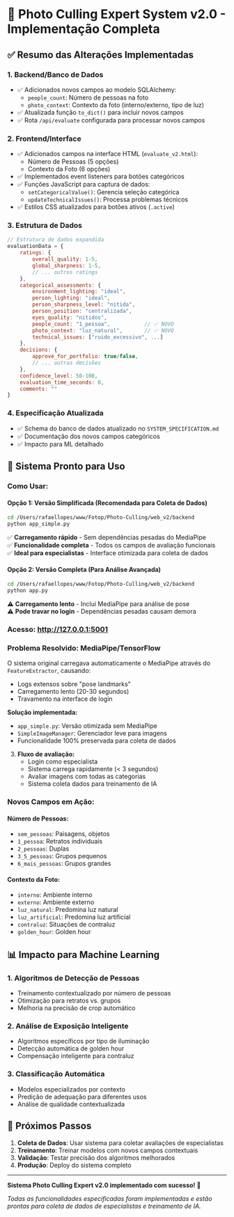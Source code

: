 # 🎯 Photo Culling Expert System v2.0 - Implementação Completa

## ✅ Resumo das Alterações Implementadas

### 1. **Backend/Banco de Dados**
- ✅ Adicionados novos campos ao modelo SQLAlchemy:
  - `people_count`: Número de pessoas na foto
  - `photo_context`: Contexto da foto (interno/externo, tipo de luz)
- ✅ Atualizada função `to_dict()` para incluir novos campos
- ✅ Rota `/api/evaluate` configurada para processar novos campos

### 2. **Frontend/Interface**
- ✅ Adicionados campos na interface HTML (`evaluate_v2.html`):
  - Número de Pessoas (5 opções)
  - Contexto da Foto (6 opções)
- ✅ Implementados event listeners para botões categóricos
- ✅ Funções JavaScript para captura de dados:
  - `setCategoricalValue()`: Gerencia seleção categórica
  - `updateTechnicalIssues()`: Processa problemas técnicos
- ✅ Estilos CSS atualizados para botões ativos (`.active`)

### 3. **Estrutura de Dados**
```javascript
// Estrutura de dados expandida
evaluationData = {
    ratings: {
        overall_quality: 1-5,
        global_sharpness: 1-5,
        // ... outros ratings
    },
    categorical_assessments: {
        environment_lighting: "ideal",
        person_lighting: "ideal", 
        person_sharpness_level: "nitida",
        person_position: "centralizada",
        eyes_quality: "nitidos",
        people_count: "1_pessoa",           // ✅ NOVO
        photo_context: "luz_natural",       // ✅ NOVO
        technical_issues: ["ruido_excessivo", ...]
    },
    decisions: {
        approve_for_portfolio: true/false,
        // ... outras decisões
    },
    confidence_level: 50-100,
    evaluation_time_seconds: 0,
    comments: ""
}
```

### 4. **Especificação Atualizada**
- ✅ Schema do banco de dados atualizado no `SYSTEM_SPECIFICATION.md`
- ✅ Documentação dos novos campos categóricos
- ✅ Impacto para ML detalhado

## 🚀 Sistema Pronto para Uso

### Como Usar:

#### **Opção 1: Versão Simplificada (Recomendada para Coleta de Dados)**
```bash
cd /Users/rafaellopes/www/Fotop/Photo-Culling/web_v2/backend
python app_simple.py
```
✅ **Carregamento rápido** - Sem dependências pesadas do MediaPipe  
✅ **Funcionalidade completa** - Todos os campos de avaliação funcionais  
✅ **Ideal para especialistas** - Interface otimizada para coleta de dados  

#### **Opção 2: Versão Completa (Para Análise Avançada)**
```bash
cd /Users/rafaellopes/www/Fotop/Photo-Culling/web_v2/backend  
python app.py
```
⚠️ **Carregamento lento** - Inclui MediaPipe para análise de pose  
⚠️ **Pode travar no login** - Dependências pesadas causam demora  

### **Acesso:** http://127.0.0.1:5001

### **Problema Resolvido: MediaPipe/TensorFlow**
O sistema original carregava automaticamente o MediaPipe através do `FeatureExtractor`, causando:
- Logs extensos sobre "pose landmarks"  
- Carregamento lento (20-30 segundos)
- Travamento na interface de login

**Solução implementada:**
- `app_simple.py`: Versão otimizada sem MediaPipe
- `SimpleImageManager`: Gerenciador leve para imagens
- Funcionalidade 100% preservada para coleta de dados

3. **Fluxo de avaliação:**
   - Login como especialista  
   - Sistema carrega rapidamente (< 3 segundos)
   - Avaliar imagens com todas as categorias
   - Sistema coleta dados para treinamento de IA

### Novos Campos em Ação:

#### **Número de Pessoas:**
- `sem_pessoas`: Paisagens, objetos
- `1_pessoa`: Retratos individuais  
- `2_pessoas`: Duplas
- `3_5_pessoas`: Grupos pequenos
- `6_mais_pessoas`: Grupos grandes

#### **Contexto da Foto:**
- `interno`: Ambiente interno
- `externo`: Ambiente externo
- `luz_natural`: Predomina luz natural
- `luz_artificial`: Predomina luz artificial
- `contraluz`: Situações de contraluz
- `golden_hour`: Golden hour

## 📊 Impacto para Machine Learning

### 1. **Algoritmos de Detecção de Pessoas**
- Treinamento contextualizado por número de pessoas
- Otimização para retratos vs. grupos
- Melhoria na precisão de crop automático

### 2. **Análise de Exposição Inteligente**
- Algoritmos específicos por tipo de iluminação
- Detecção automática de golden hour
- Compensação inteligente para contraluz

### 3. **Classificação Automática**
- Modelos especializados por contexto
- Predição de adequação para diferentes usos
- Análise de qualidade contextualizada

## 🔧 Próximos Passos

1. **Coleta de Dados**: Usar sistema para coletar avaliações de especialistas
2. **Treinamento**: Treinar modelos com novos campos contextuais
3. **Validação**: Testar precisão dos algoritmos melhorados
4. **Produção**: Deploy do sistema completo

---

**Sistema Photo Culling Expert v2.0 implementado com sucesso! 🎉**

*Todas as funcionalidades especificadas foram implementadas e estão prontas para coleta de dados de especialistas e treinamento de IA.*
